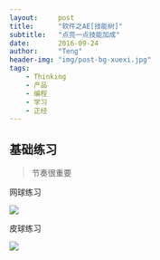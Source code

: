 ```yaml
---
layout:     post
title:      "软件之AE[技能树]"
subtitle:   "点亮一点技能加成"
date:       2016-09-24
author:     "Teng"
header-img: "img/post-bg-xuexi.jpg"
tags:
    - Thinking
    - 产品
    - 编程
    - 学习
    - 正经
---
```



## 基础练习


> 节奏很重要

网球练习

![](http://7xtgob.com1.z0.glb.clouddn.com/16-9-24/86733183.jpg)

皮球练习

![](http://7xtgob.com1.z0.glb.clouddn.com/16-9-24/50082535.jpg)